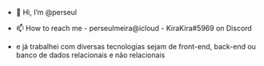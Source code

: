 - 👋 Hi, I’m @perseul
- 📫 How to reach me - perseulmeira@icloud - KiraKira#5969 on Discord

- e já trabalhei com diversas tecnologias sejam de front-end, back-end ou banco de dados relacionais e não relacionais

<!---
perseul/perseul is a ✨ special ✨ repository because its `README.md` (this file) appears on your GitHub profile.
You can click the Preview link to take a look at your changes.
--->
